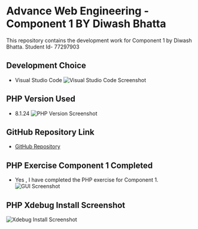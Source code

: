 # Advance Web Engineering - Component 1 BY Diwash Bhatta

This repository contains the development work for Component 1 by Diwash Bhatta.
                Student Id- 77297903
                

## Development Choice

- Visual Studio Code
![Visual Studio Code Screenshot]("./readme_images/vscode.png")


## PHP Version Used

- 8.1.24
![PHP Version Screenshot]("./readme_images/php_version.png")


## GitHub Repository Link

- [GitHub Repository](https://github.com/tbc-bsc-l6/component-1-DiwashBhatta17.git)

## PHP Exercise Component 1 Completed

- Yes
, I have completed the PHP exercise for Component 1.
![GUI Screenshot]("./readme_images/gui.png")


## PHP Xdebug Install Screenshot
![Xdebug Install Screenshot]("./readme_images/xdebug.png")



